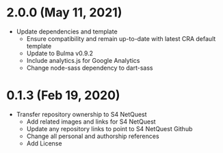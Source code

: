 # 2.0.0 (May 11, 2021)
* Update dependencies and template
  * Ensure compatibility and remain up-to-date with latest CRA default template
  * Update to Bulma v0.9.2
  * Include analytics.js for Google Analytics
  * Change node-sass dependency to dart-sass

# 0.1.3 (Feb 19, 2020)
* Transfer repository ownership to S4 NetQuest
  * Add related images and links for S4 NetQuest
  * Update any repository links to point to S4 NetQuest Github
  * Change all personal and authorship references
  * Add License